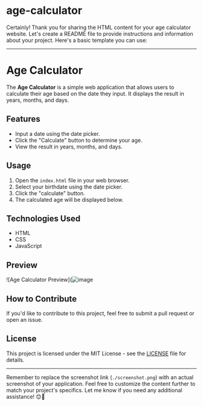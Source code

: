 # age-calculator
Certainly! Thank you for sharing the HTML content for your age calculator website. Let's create a README file to provide instructions and information about your project. Here's a basic template you can use:

---

# Age Calculator

The **Age Calculator** is a simple web application that allows users to calculate their age based on the date they input. It displays the result in years, months, and days.

## Features

- Input a date using the date picker.
- Click the "Calculate" button to determine your age.
- View the result in years, months, and days.

## Usage

1. Open the `index.html` file in your web browser.
2. Select your birthdate using the date picker.
3. Click the "calculate" button.
4. The calculated age will be displayed below.

## Technologies Used

- HTML
- CSS
- JavaScript

## Preview

![Age Calculator Preview](![image](https://github.com/vchandrasekharpavankumar/age-calculator/assets/144523763/0718d273-d300-4597-a63d-142fa3fe8c75)

## How to Contribute

If you'd like to contribute to this project, feel free to submit a pull request or open an issue.

## License

This project is licensed under the MIT License - see the [LICENSE](./LICENSE) file for details.

---

Remember to replace the screenshot link (`./screenshot.png`) with an actual screenshot of your application. Feel free to customize the content further to match your project's specifics. Let me know if you need any additional assistance! 😊🚀

